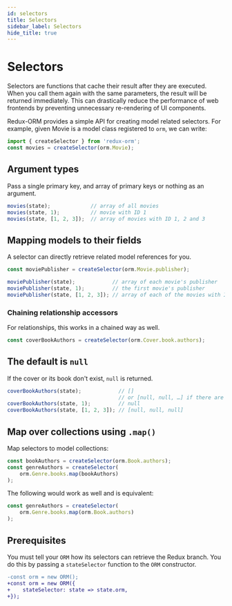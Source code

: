 ```yaml
---
id: selectors
title: Selectors
sidebar_label: Selectors
hide_title: true
---
```


# Selectors

Selectors are functions that cache their result after they are executed. When you call them again with the same parameters, the result will be returned immediately. This can drastically reduce the performance of web frontends by preventing unnecessary re-rendering of UI components.

Redux-ORM provides a simple API for creating model related selectors. For example, given Movie is a model class registered to `orm`, we can write:

```js
import { createSelector } from 'redux-orm';
const movies = createSelector(orm.Movie);
```

## Argument types

Pass a single primary key, and array of primary keys or nothing as an argument.

```js
movies(state);             // array of all movies
movies(state, 1);          // movie with ID 1
movies(state, [1, 2, 3]);  // array of movies with ID 1, 2 and 3
```

## Mapping models to their fields

A selector can directly retrieve related model references for you.

```js
const moviePublisher = createSelector(orm.Movie.publisher);

moviePublisher(state);            // array of each movie's publisher
moviePublisher(state, 1);         // the first movie's publisher
moviePublisher(state, [1, 2, 3]); // array of each of the movies with ID 1, 2 and 3
```
### Chaining relationship accessors
For relationships, this works in a chained way as well.
```js
const coverBookAuthors = createSelector(orm.Cover.book.authors);
```

## The default is `null`

If the cover or its book don't exist, `null` is returned.

```js
coverBookAuthors(state);            // []
                                    // or [null, null, …] if there are covers
coverBookAuthors(state, 1);         // null
coverBookAuthors(state, [1, 2, 3]); // [null, null, null]
```

## Map over collections using `.map()`

Map selectors to model collections:
```js
const bookAuthors = createSelector(orm.Book.authors);
const genreAuthors = createSelector(
    orm.Genre.books.map(bookAuthors)
);
```
The following would work as well and is equivalent:
```js
const genreAuthors = createSelector(
    orm.Genre.books.map(orm.Book.authors)
);
```

## Prerequisites

You must tell your `ORM` how its selectors can retrieve the Redux branch. You do this by passing a `stateSelector` function to the `ORM` constructor.

```diff
-const orm = new ORM();
+const orm = new ORM({
+    stateSelector: state => state.orm,
+});
```
